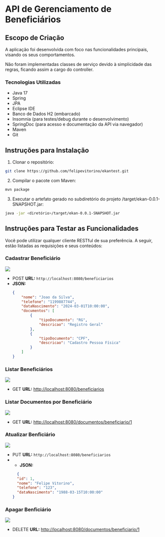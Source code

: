 # API de Gerenciamento de Beneficiários

## Escopo de Criação

A aplicação foi desenvolvida com foco nas funcionalidades principais, visando os seus comportamentos. 

Não foram implementadas classes de serviço devido à simplicidade das regras, ficando assim a cargo do controller.

### Tecnologias Utilizadas
- Java 17
- Spring
- JPA
- Eclipse IDE
- Banco de Dados H2 (embarcado)
- Insomnia (para testes/debug durante o desenvolvimento)
- SpringDoc (para acesso e documentação da API via navegador)
- Maven
- Git

## Instruções para Instalação

1. Clonar o repositório:

```bash
git clone https://github.com/felipevitorino/ekantest.git
```
2. Compilar o pacote com Maven:
```bash
mvn package
```
3. Executar o artefato gerado no subdiretório do projeto /target/ekan-0.0.1-SNAPSHOT.jar:
```bash
java -jar <diretório>/target/ekan-0.0.1-SNAPSHOT.jar
```
## Instruções para Testar as Funcionalidades

Você pode utilizar qualquer cliente RESTful de sua preferência. A seguir, estão listadas as requisições e seus conteúdos:

### Cadastrar Beneficiário
<img src="https://github.com/felipevitorino/ekantest/assets/8423063/e1386eff-27e6-4037-898b-f4e21c46b42d">

- POST **URL:** `http://localhost:8080/beneficiarios`
- **JSON:**
  ```json
  {
      "nome": "Joao da Silva",
      "telefone": "1199887744",
      "dataNascimento": "2024-03-01T10:00:00",
      "documentos": [
          {
              "tipoDocumento": "RG",
              "descricao": "Registro Geral"
          },
          {
              "tipoDocumento": "CPF",
              "descricao": "Cadastro Pessoa Física"
          }
      ]
  }
  ```

### Listar Beneficiários
<img src="https://github.com/felipevitorino/ekantest/assets/8423063/b0785ac2-1a64-4278-8064-9987bb38677a">

- GET **URL:** [http://localhost:8080/beneficiarios](http://localhost:8080/beneficiarios)

### Listar Documentos por Beneficiário
<img src="https://github.com/felipevitorino/ekantest/assets/8423063/875eab4d-fa64-474a-a9ad-becc0b66ab4d">

- GET **URL:** [http://localhost:8080/documentos/beneficiario/1](http://localhost:8080/documentos/beneficiario/1)

### Atualizar Benficiário
<img src="https://github.com/felipevitorino/ekantest/assets/8423063/a8263993-5f0a-4e9e-8669-d7445836d4bb">

- PUT **URL:** `http://localhost:8080/beneficiarios`
- - **JSON:**
  ```json
	{
    "id": 1,
	"nome": "Felipe Vitorino",
    "telefone": "123",
    "dataNascimento": "1988-03-15T10:00:00"
  }
  ```

### Apagar Benficiário
<img src="https://github.com/felipevitorino/ekantest/assets/8423063/9527a656-cafa-4f11-bed2-1cc83430ee54">

 - DELETE **URL:** [http://localhost:8080/documentos/beneficiario/1](http://localhost:8080/beneficiario/1)
